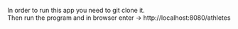 In order to run this app you need to git clone it. <br />
Then run the program and in browser enter -> http://localhost:8080/athletes
